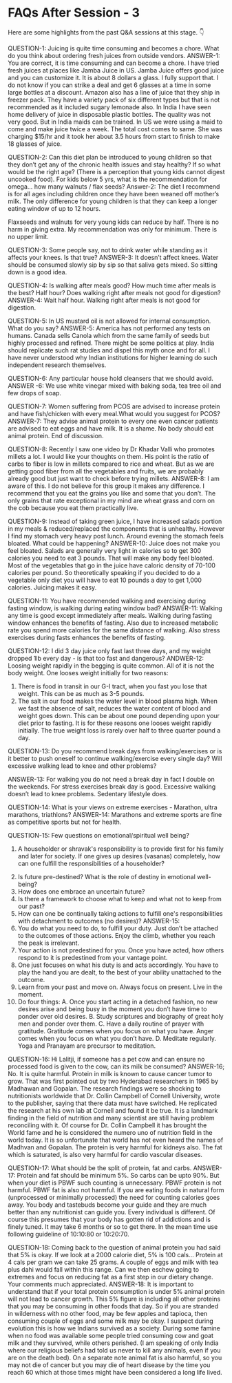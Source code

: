 # FAQs After Session - 3

Here are some highlights from the past Q&A sessions at this stage. 👇

QUESTION-1:
Juicing is quite time consuming and becomes a chore. What do you think about ordering fresh juices from outside vendors. 
ANSWER-1:
You are correct, it is time consuming and can become a chore. 
I have tried fresh juices at places like Jamba Juice in US. Jamba Juice offers good juice and you can customize it. It is about 8 dollars a glass. I fully support that. I do not know if you can strike a deal and get 6 glasses at a time in some large bottles at a discount. 
Amazon also has a line of juice that they ship in freezer pack. They have a variety pack of six different types but that is not recommended as it included sugary lemonade also.
In India I have seen home delivery of juice in disposable plastic bottles. The quality was not very good. But in India maids can be trained. 
In US we were using a maid to come and make juice twice a week. The total cost comes to same. She was charging $15/hr and it took her about 3.5 hours from start to finish to make 18 glasses of juice. 

QUESTION-2:
Can this diet plan be introduced to young children so that they don’t get any of the chronic health issues and stay healthy? If so what would be the right age? (There is a perception that young kids cannot digest uncooked food).
For kids below 5 yrs, what is the recommendation for omega... how many walnuts / flax seeds?
Answer-2:
The diet I recommend is for all ages including children once they have been weaned off mother’s milk. The only difference for young children is that they can keep a longer eating window of up to 12 hours.

Flaxseeds and walnuts for very young kids can reduce by half. There is no harm in giving extra. My recommendation was only for minimum. There is no upper limit.

QUESTION-3:
Some people say, not to drink water while standing as it affects your knees. Is that true?
ANSWER-3:
It doesn’t affect knees. 
Water should be consumed slowly sip by sip so that saliva gets mixed. So sitting down is a good idea.

QUESTION-4:
Is walking after meals good?
How much time after meals is the best? Half hour? Does walking right after meals not good for digestion?
ANSWER-4:
Wait half hour. 
Walking right after meals is not good for digestion.

QUESTION-5:
In US mustard oil is not allowed for internal consumption. What do you say?
ANSWER-5:
America has not performed any tests on humans. Canada sells Canola which from the same family of seeds but highly processed and refined. There might be some politics at play. India should replicate such rat studies and dispel this myth once and for all. I have never understood why Indian  institutions for higher learning do such independent research themselves.

QUESTION-6:
Any particular house hold cleansers that we should avoid.
ANSWER -6:
We use white vinegar mixed with baking soda, tea tree oil and few drops of soap. 

QUESTION-7:
Women suffering from PCOS are advised to increase protein and have fish/chicken with every meal.What would you suggest for PCOS?
ANSWER-7:
They advise animal protein to every one even cancer patients are advised to eat eggs and have milk. It is a shame. 
No body should eat animal protein. End of discussion.

QUESTION-8:
Recently I saw one video by Dr Khadar Valli who promotes millets a lot. I would like your thoughts on them. His point is the ratio of carbs to fiber is low in millets compared to rice and wheat. But as we are getting good fiber from all the vegetables and fruits, we are probably already good but just want to check before trying millets. 
ANSWER-8:
I am aware of this. I do not believe for this group it makes any difference. I recommend that you eat the grains you like and some that you don’t. The only grains that rate exceptional in my mind are wheat grass and corn on the cob because you eat them practically live.

QUESTION-9:
Instead of taking green juice, I have increased salads portion in my meals & reduced/replaced the components that is unhealthy. However I find my stomach very heavy post lunch. Around evening the stomach feels bloated. What could be happening?
ANSWER-10:
Juice does not make you feel bloated. Salads are generally very light in calories so to get 300 calories you need to eat 3 pounds. That will make any body feel bloated. Most of the vegetables that go in the juice have caloric density of 70-100 calories per pound. So theoretically speaking if you decided to do a vegetable only diet you will have to eat 10 pounds a day to get 1,000 calories. Juicing makes it easy. 

QUESTION-11:
You have recommended walking and exercising during fasting window, is walking during eating window bad?
ANSWER-11:
Walking any time is good except immediately after meals. 
Walking during fasting window enhances the benefits of fasting. Also due to increased metabolic rate you spend more calories for the same distance of walking. 
Also stress exercises during fasts enhances the benefits of fasting.

QUESTION-12:
I did 3 day juice only fast last three days, and my weight dropped 1lb every day - is that too fast and dangerous?
ANDWER-12:
Loosing weight rapidly in the begging is quite common. All of it is not the body weight. One looses weight initially for two reasons: 
1. There is food in transit in our G-I tract, when you fast you lose that weight. This can be as much as 3-5 pounds. 
2. The salt in our food makes the water level in blood plasma high. When we fast the absence of salt, reduces the water content of blood and weight goes down. This can be about one pound depending upon your diet prior to fasting. 
It is for these reasons one looses weight rapidly initially. The true weight loss is rarely over half to three quarter pound a day. 

QUESTION-13:
Do you recommend break days from walking/exercises or is it better to push oneself to continue walking/exercise every single day?
 Will excessive walking lead to knee and other problems?

ANSWER-13:
For walking you do not need a break day in fact I double on the weekends. For stress exercises break day is good. Excessive walking doesn’t lead to knee problems. Sedentary lifestyle does. 

QUESTION-14:
What is your views on extreme exercises - Marathon, ultra marathons, triathlons?
ANSWER-14:
Marathons and extreme sports are fine as competitive sports but not for health. 

QUESTION-15:
Few questions on emotional/spiritual well being?
1) A householder or shravak's responsibility is to provide first for his family and later for society. If one gives up desires (vasanas) completely, how can one fulfill the responsibilities of a householder?
2. Is future pre-destined? What is the role of destiny in emotional well-being?
3. How does one embrace an uncertain future?
4. Is there a framework to choose what to keep and what not to keep from our past?
5. How can one be continually taking actions to fulfill one's responsibilities with detachment to outcomes (no desires)?
ANSWER-15:
1. You do what you need to do, to fulfill your duty. Just don’t be attached to the outcomes of those actions. Enjoy the climb, whether you reach the peak is irrelevant. 
2. Your action is not predestined  for you. Once you have acted, how others respond to it is predestined from your vantage point. 
3. One just focuses on what his duty is and acts accordingly. You have to play the hand you are dealt, to the best of your ability unattached to the outcome. 
4. Learn from your past and move on. Always focus on present. Live in the moment. 
5. Do four things:
A. Once you start acting in a detached fashion, no new desires arise and being busy in the moment you don’t have time to ponder over old desires. 
B. Study scriptures and biography of great holy  men and ponder over them. 
C. Have a daily routine of prayer with gratitude. Gratitude comes when you focus on what you have. Anger comes when you focus on what you don’t have. 
D. Meditate regularly. Yoga and Pranayam are precursor to meditation.

QUESTION-16:
Hi Lalitji, if someone has a pet cow and can ensure no processed food is given to the cow, can its milk be consumed?
ANSWER-16;
No. 
It is quite harmful. Protein in milk is known to cause cancer tumor to grow. 
That was first pointed out by two Hyderabad researchers in 1965 by Madhawan and Gopalan. The research findings were so shocking to nutritionists worldwide that Dr. Collin Campbell of Cornell University, wrote to the publisher, saying that there data must have switched. He replicated the research at his own lab at Cornell and found it be true. It is a landmark finding in the field of nutrition and many scientist are still having problem reconciling with it. Of course for Dr. Collin Campbell it has brought the World fame and he is considered the numero uno of nutrition field in the world today. It is so unfortunate that world has not even heard the names of Madhvan and Gopalan. 
The protein is very harmful for kidneys also. 
The fat which is saturated, is also very harmful for cardio vascular diseases.

QUESTION-17:
What should be the split of protein, fat and carbs. 
ANSWER-17:
Protein and fat should be minimum 5%. So carbs can be upto 90%. But when your diet is PBWF such counting is unnecessary. PBWF protein is not harmful. 
PBWF fat is also not harmful. If you are eating foods in natural form (unprocessed or minimally processed) the need for counting calories goes away. You body and tastebuds become your guide and they are much better than any nutritionist can guide you. Every individual is different. 
Of course this presumes that your body has gotten rid of addictions and is finely tuned. It may take 6 months or so to get there. In the mean time use following guideline of 10:10:80 or 10:20:70.

QUESTION-18:
Coming back to the question of animal protein you had said that 5% is okay. 
If we look at a 2000 calorie diet, 5% is 100 cals... Protein at 4 cals per gram we can take 25 grams. A couple of eggs and milk with tea plus dahi would fall within this range. 
Can we then eschew going to extremes and focus on reducing fat as a first step in our dietary change.
Your comments much appreciated.
ANSWER-18:
It is important to understand that if your total protein consumption is under 5% animal protein will not lead to cancer growth. This 5% figure is including all other proteins that you may be consuming in other foods that day. So if you are stranded in wilderness with no other food, may be few apples and tapioca, then consuming couple of eggs and some milk may be okay. I suspect during evolution this is how we Indians survived as a society. During some famine when no food was available some people tried consuming cow and goat milk and they survived, while others perished.  (I am speaking of only India where our religious beliefs had told us never to kill any
animals, even if you are on the death bed).
On a separate note animal fat is also harmful, so you may not die of cancer but you may die of heart disease by the time you reach 60 which at those times might have been considered a long life lived.